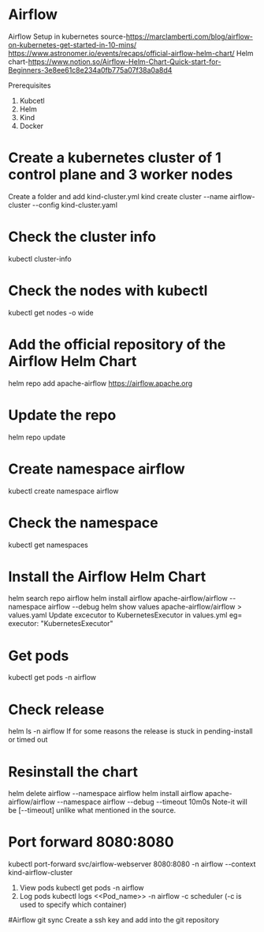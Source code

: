 # Airflow
Airflow Setup in kubernetes 
source-https://marclamberti.com/blog/airflow-on-kubernetes-get-started-in-10-mins/
https://www.astronomer.io/events/recaps/official-airflow-helm-chart/
Helm chart-https://www.notion.so/Airflow-Helm-Chart-Quick-start-for-Beginners-3e8ee61c8e234a0fb775a07f38a0a8d4

Prerequisites
1) Kubcetl
2) Helm
3) Kind
4) Docker

# Create a kubernetes cluster of 1 control plane and 3 worker nodes
Create a folder and add kind-cluster.yml
kind create cluster --name airflow-cluster --config kind-cluster.yaml

# Check the cluster info
kubectl cluster-info

# Check the nodes with kubectl
kubectl get nodes -o wide

# Add the official repository of the Airflow Helm Chart
helm repo add apache-airflow https://airflow.apache.org

# Update the repo
helm repo update

# Create namespace airflow
kubectl create namespace airflow

# Check the namespace 
kubectl get namespaces

# Install the Airflow Helm Chart
helm search repo airflow
helm install airflow apache-airflow/airflow --namespace airflow --debug
helm show values apache-airflow/airflow > values.yaml
Update excecutor to KubernetesExecutor in values.yml
eg= executor: "KubernetesExecutor"

# Get pods
kubectl get pods -n airflow

# Check release
helm ls -n airflow
If for some reasons the release is stuck in pending-install or timed out

# Resinstall the chart
helm delete airflow --namespace airflow
helm install airflow apache-airflow/airflow --namespace airflow --debug --timeout 10m0s
Note-it will be [--timeout] unlike what mentioned in the source. 

# Port forward 8080:8080
kubectl port-forward svc/airflow-webserver 8080:8080 -n airflow --context kind-airflow-cluster
1. View pods
kubectl get pods -n airflow
2. Log pods 
kubectl logs <<Pod_name>> -n airflow -c scheduler  (-c is used to specify which container)

#Airflow git sync
Create a ssh key and add into the git repository
